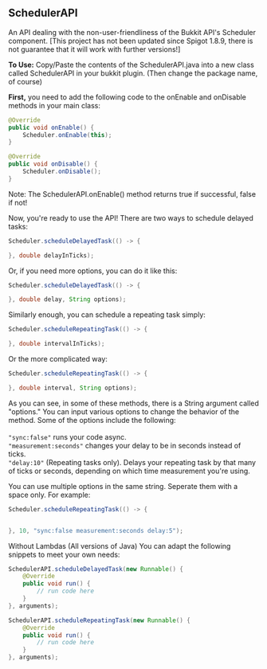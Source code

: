 ## SchedulerAPI
An API dealing with the non-user-friendliness of the Bukkit API's Scheduler component.
[This project has not been updated since Spigot 1.8.9, there is not guarantee that it will work with further versions!]

<b>To Use:</b> Copy/Paste the contents of the SchedulerAPI.java into a new class called SchedulerAPI in your bukkit plugin.
(Then change the package name, of course)

<b>First,</b> you need to add the following code to the onEnable and onDisable methods in your main class:
```java
@Override
public void onEnable() {
    Scheduler.onEnable(this);
}

@Override
public void onDisable() {
    Scheduler.onDisable();
}
```
Note: The SchedulerAPI.onEnable() method returns true if successful, false if not!

Now, you're ready to use the API! There are two ways to schedule delayed tasks:
```java
Scheduler.scheduleDelayedTask(() -> {

}, double delayInTicks);
```

Or, if you need more options, you can do it like this:
```java
Scheduler.scheduleDelayedTask(() -> {

}, double delay, String options);
```

Similarly enough, you can schedule a repeating task simply:
```java
Scheduler.scheduleRepeatingTask(() -> {

}, double intervalInTicks);
```

Or the more complicated way:
```java
Scheduler.scheduleRepeatingTask(() -> {

}, double interval, String options);
```

As you can see, in some of these methods, there is a String argument called "options."
You can input various options to change the behavior of the method.
Some of the options include the following:<br><br>
```"sync:false"``` runs your code async.<br>
```"measurement:seconds"``` changes your delay to be in seconds instead of ticks.<br>
```"delay:10"``` (Repeating tasks only). Delays your repeating task by that many of ticks or seconds, depending on which time measurement you're using.

You can use multiple options in the same string. Seperate them with a space only. For example:
```java
Scheduler.scheduleRepeatingTask(() -> {


}, 10, "sync:false measurement:seconds delay:5");

```


Without Lambdas (All versions of Java)
You can adapt the following snippets to meet your own needs:
```java
SchedulerAPI.scheduleDelayedTask(new Runnable() {
    @Override
    public void run() {
        // run code here
    }
}, arguments);

SchedulerAPI.scheduleRepeatingTask(new Runnable() {
    @Override
    public void run() {
        // run code here
    }
}, arguments);
```
